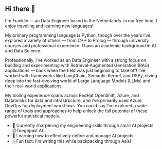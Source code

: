 ## Hi there 👋

I'm Franklin — an Data Engineer based in the Netherlands. In my free time, I enjoy traveling and learning new languages!

My primary programming language is Python, though over the years I’ve explored a variety of others — from C++ to Prolog — through university courses and professional experience. I have an academic background in AI and Data Science.

Professionally, I’ve worked as an Data Engineer with a strong focus on building and experimenting with Retrieval-Augmented Generation (RAG) applications — back when the field was just beginning to take off! I’ve worked with frameworks like LangChain, Semantic Kernel, and DSPy, diving deep into the fast-evolving world of Large Language Models (LLMs) and their real-world applications.

My tooling experience spans across RedHat OpenShift, Azure, and Databricks for data and infrastructure, and I’ve primarily used Azure DevOps for deployment workflows. You could say I’ve explored a wide range of tools and approaches to help unlock the full potential of these powerful statistical models.

- 🔭 Currently sharpening my engineering skills through small AI projects @Toegepast.AI
- 🌱 Learning how to effectively define and manage AI projects
- ⚡ Fun fact: I'm writing this while backpacking through Asia!
  
<!--
**frw0x/frw0x** is a ✨ _special_ ✨ repository because its `README.md` (this file) appears on your GitHub profile.

Here are some ideas to get you started:

- 🔭 I’m currently working on ...
- 🌱 I’m currently learning ...
- 👯 I’m looking to collaborate on ...
- 🤔 I’m looking for help with ...
- 💬 Ask me about ...
- 📫 How to reach me: ...
- 😄 Pronouns: ...
- ⚡ Fun fact: ...
-->
